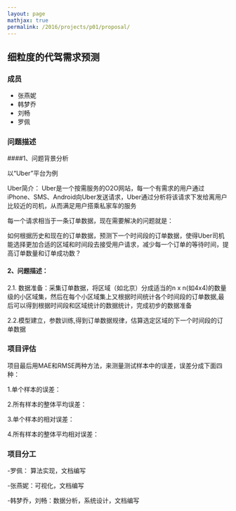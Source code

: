 ```yaml
---
layout: page
mathjax: true
permalink: /2016/projects/p01/proposal/
---
```


## 细粒度的代驾需求预测

### 成员

- 张燕妮
- 韩梦乔
- 刘畅
- 罗佩


### 问题描述

####1、问题背景分析

  以“Uber”平台为例

  Uber简介：
       Uber是一个按需服务的O2O网站，每一个有需求的用户通过iPhone、SMS、Android向Uber发送请求，Uber通过分析将该请求下发给离用户比较近的司机，从而满足用户搭乘私家车的服务

  每一个请求相当于一条订单数据，现在需要解决的问题就是：

  如何根据历史和现在的订单数据，预测下一个时间段的订单数据，使得Uber司机能选择更加合适的区域和时间段去接受用户请求，减少每一个订单的等待时间，提高订单数量和订单成功数？

#### 2、问题描述：

  2.1. 数据准备：采集订单数据，将区域（如北京）分成适当的n x n(如4x4)的数量级的小区域集，然后在每个小区域集上又根据时间统计各个时间段的订单数据,最后可以得到根据时间段和区域统计的数据统计，完成初步的数据准备
  
  2.2.模型建立，参数训练,得到订单数据规律，估算选定区域的下一个时间段的订单数据


### 项目评估

   项目最后用MAE和RMSE两种方法，来测量测试样本中的误差，误差分成下面四种：
   
   1.单个样本的误差：

   2.所有样本的整体平均误差：
      
   3.单个样本的相对误差：
   
   4.所有样本的整体平均相对误差：
   

### 项目分工

-罗佩： 算法实现，文档编写

-张燕妮：可视化，文档编写

-韩梦乔，刘畅：数据分析，系统设计，文档编写

